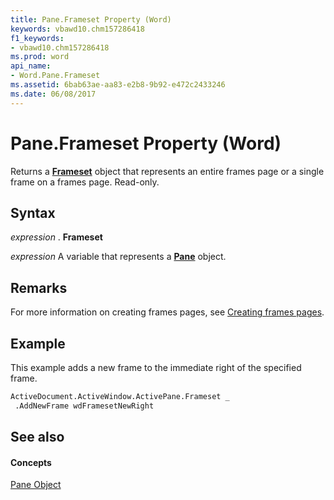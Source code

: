 ```yaml
---
title: Pane.Frameset Property (Word)
keywords: vbawd10.chm157286418
f1_keywords:
- vbawd10.chm157286418
ms.prod: word
api_name:
- Word.Pane.Frameset
ms.assetid: 6bab63ae-aa83-e2b8-9b92-e472c2433246
ms.date: 06/08/2017
---
```



# Pane.Frameset Property (Word)

Returns a  **[Frameset](frameset-object-word.md)** object that represents an entire frames page or a single frame on a frames page. Read-only.


## Syntax

 _expression_ . **Frameset**

 _expression_ A variable that represents a **[Pane](pane-object-word.md)** object.


## Remarks

For more information on creating frames pages, see [Creating frames pages](http://msdn.microsoft.com/library/0245564e-b2df-83cd-1e32-e63079970dc1%28Office.15%29.aspx).




## Example

This example adds a new frame to the immediate right of the specified frame.


```vb
ActiveDocument.ActiveWindow.ActivePane.Frameset _ 
 .AddNewFrame wdFramesetNewRight
```


## See also


#### Concepts


[Pane Object](pane-object-word.md)

